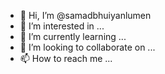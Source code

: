 - 👋 Hi, I’m @samadbhuiyanlumen
- 👀 I’m interested in ...
- 🌱 I’m currently learning ...
- 💞️ I’m looking to collaborate on ...
- 📫 How to reach me ...

<!---
samadbhuiyanlumen/samadbhuiyanlumen is a ✨ special ✨ repository because its `README.md` (this file) appears on your GitHub profile.
You can click the Preview link to take a look at your changes.
--->
